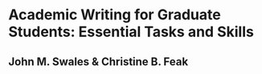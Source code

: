 # Academic Writing for Graduate Students: Essential Tasks and Skills

## John M. Swales & Christine B. Feak

